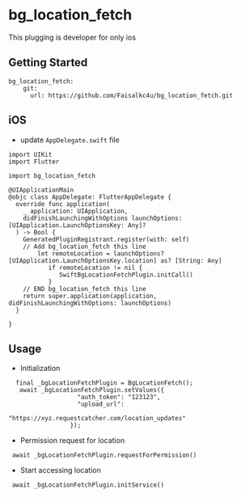 # bg_location_fetch

This plugging is developer for only ios
## Getting Started

```
bg_location_fetch:
    git:
      url: https://github.com/Faisalkc4u/bg_location_fetch.git
```

## iOS
- update ```AppDelegate.swift``` file

```
import UIKit
import Flutter

import bg_location_fetch

@UIApplicationMain
@objc class AppDelegate: FlutterAppDelegate {
  override func application(
    _ application: UIApplication,
    didFinishLaunchingWithOptions launchOptions: [UIApplication.LaunchOptionsKey: Any]?
  ) -> Bool {
    GeneratedPluginRegistrant.register(with: self)
    // Add bg_location_fetch this line
        let remoteLocation = launchOptions?[UIApplication.LaunchOptionsKey.location] as? [String: Any]
           if remoteLocation != nil {
              SwiftBgLocationFetchPlugin.initCall()
           }
    // END bg_location_fetch this line
    return super.application(application, didFinishLaunchingWithOptions: launchOptions)
  }
   
}

 ``` 


 ## Usage

 - Initialization

 ```
   final _bgLocationFetchPlugin = BgLocationFetch();
    await _bgLocationFetchPlugin.setValues({
                    "auth_token": "123123",
                    "upload_url":
                        "https://xyz.requestcatcher.com/location_updates"
                  });
 ```

 - Permission request for location

 ```
  await _bgLocationFetchPlugin.requestForPermission()
 ```
 - Start accessing location

 ```
  await _bgLocationFetchPlugin.initService()
 ```